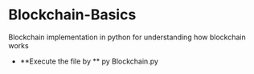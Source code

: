 # Blockchain-Basics
Blockchain implementation in python for understanding how blockchain works

- **Execute the file by **
    py Blockchain.py
